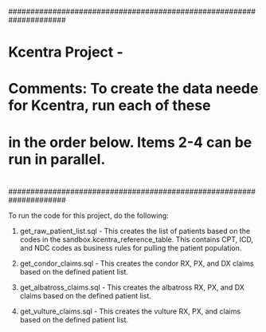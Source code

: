 #####################################################################
#
# Kcentra Project - 
#
# Comments: To create the data neede for Kcentra, run each of these
#           in the order below. Items 2-4 can be run in parallel.
#
#####################################################################

To run the code for this project, do the following:

1) get_raw_patient_list.sql - This creates the list of patients based
   on the codes in the sandbox.kcentra_reference_table.  This contains
   CPT, ICD, and NDC codes as business rules for pulling the patient 
   population.

2) get_condor_claims.sql - This creates the condor RX, PX, and DX claims
   based on the defined patient list.

3) get_albatross_claims.sql - This creates the albatross RX, PX, and DX
   claims based on the defined patient list.

4) get_vulture_claims.sql - This creates the vulture RX, PX, and claims
   based on the defined patient list.